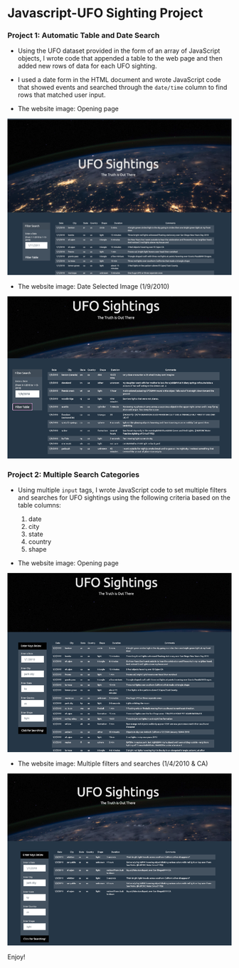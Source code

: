 # Javascript-UFO Sighting Project

### Project 1: Automatic Table and Date Search

* Using the UFO dataset provided in the form of an array of JavaScript objects, I wrote code that appended a table to the web page and then added new rows of data for each UFO sighting.

* I used a date form in the HTML document and wrote JavaScript code that showed events and searched through the `date/time` column to find rows that matched user input.
* The website image: Opening page

![UFO_Level_1_All](Images/UFO_Level_1_All.png)


* The website image: Date Selected Image (1/9/2010)

![UFO_Level_1_Date_Selection](Images/UFO_Level_1_Date_Selection.png)


### Project 2: Multiple Search Categories

* Using multiple `input` tags, I wrote JavaScript code to set multiple filters and searches for UFO sightings using the following criteria based on the table columns:

  1. date
  2. city
  3. state
  4. country
  5. shape

* The website image: Opening page


![UFO_Level_2_All](Images/UFO_Level_2_All.png)


* The website image: Multiple filters and searches (1/4/2010 & CA)


![UFO_Level_2_Selection](Images/UFO_Level_2_Selection.png)

Enjoy!

